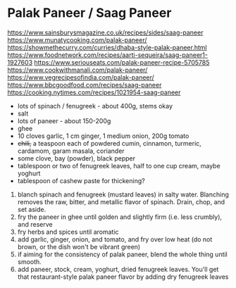 # Palak Paneer / Saag Paneer

https://www.sainsburysmagazine.co.uk/recipes/sides/saag-paneer
https://www.munatycooking.com/palak-paneer/
https://showmethecurry.com/curries/dhaba-style-palak-paneer.html
https://www.foodnetwork.com/recipes/aarti-sequeira/saag-paneer1-1927603
https://www.seriouseats.com/palak-paneer-recipe-5705785
https://www.cookwithmanali.com/palak-paneer/
https://www.vegrecipesofindia.com/palak-paneer/
https://www.bbcgoodfood.com/recipes/saag-paneer
https://cooking.nytimes.com/recipes/1021954-saag-paneer

* lots of spinach / fenugreek - about 400g, stems okay
* salt
* lots of paneer - about 150-200g
* ghee
* 10 cloves garlic, 1 cm ginger, 1 medium onion, 200g tomato
* ~~chili,~~ a teaspoon each of powdered cumin, cinnamon, turmeric, cardamom, garam masala, coriander
* some clove, bay (powder), black pepper
* tablespoon or two of fenugreek leaves, half to one cup cream, maybe yoghurt
* tablespoon of cashew paste for thickening?

1. blanch spinach and fenugreek (mustard leaves) in salty water. Blanching removes the raw, bitter, and metallic flavor
   of spinach. Drain, chop, and set aside.
2. fry the paneer in ghee until golden and slightly firm (i.e. less crumbly), and reserve
3. fry herbs and spices until aromatic
4. add garlic, ginger, onion, and tomato, and fry over low heat (do not brown, or the dish won't be vibrant green)
5. if aiming for the consistency of palak paneer, blend the whole thing until smooth.
6. add paneer, stock, cream, yoghurt, dried fenugreek leaves. You'll get that restaurant-style palak paneer flavor by
   adding dry fenugreek leaves